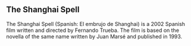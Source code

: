 ## The Shanghai Spell

The Shanghai Spell (Spanish: El embrujo de Shanghai) is a 2002 Spanish film written and directed by Fernando Trueba. The film is based on the novella of the same name written by Juan Marsé and published in 1993.
